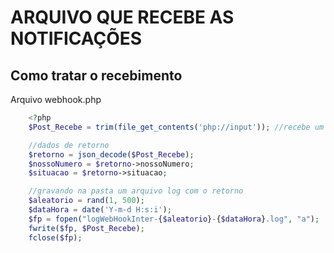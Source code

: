 # ARQUIVO QUE RECEBE AS NOTIFICAÇÕES

## Como tratar o recebimento
Arquivo webhook.php

```php
    <?php
    $Post_Recebe = trim(file_get_contents('php://input')); //recebe um array em post

    //dados de retorno
    $retorno = json_decode($Post_Recebe);
    $nossoNumero = $retorno->nossoNumero;
    $situacao = $retorno->situacao;

    //gravando na pasta um arquivo log com o retorno
    $aleatorio = rand(1, 500);
    $dataHora = date('Y-m-d H:s:i');
    $fp = fopen("logWebHookInter-{$aleatorio}-{$dataHora}.log", "a");
    fwrite($fp, $Post_Recebe);
    fclose($fp);

    
```